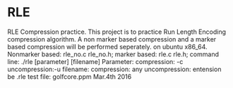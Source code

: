 # RLE
RLE Compression practice.
This project is to practice Run Length Encoding compression algorithm.
A non marker based compression and a marker based compression will be performed seperately. on ubuntu x86_64.
Nonmarker based: rle_no.c rle_no.h;
   marker based: rle.c    rle.h;
command line: ./rle [parameter] [filename]
Parameter:
	compression: -c
	uncompression:-u
filename:
	compression: any
	uncompression: entension be .rle
test file: golfcore.ppm
Mar.4th 2016
